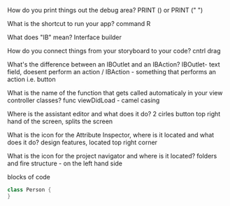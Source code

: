 How do you print things out the debug area?
PRINT () or PRINT (" ")

What is the shortcut to run your app?
command R

What does "IB" mean?
Interface builder 

How do you connect things from your storyboard to your code?
cntrl drag

What's the difference between an IBOutlet and an IBAction?
IBOutlet- text field, doesent perform an action / IBAction - something that performs an action i.e. button

What is the name of the function that gets called automaticaly in your view controller classes?
func viewDidLoad - camel casing 


Where is the assistant editor and what does it do?
2 cirles button top right hand of the screen, splits the screen


What is the icon for the Attribute Inspector, where is it located and what does it do?
design features, located top right corner 

What is the icon for the project navigator and where is it located?
folders and fire structure - on the left hand side 

blocks of code
```swift
class Person {
}
```

